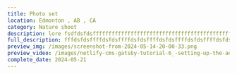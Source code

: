 ```yaml
---
title: Photo set
location: Edmonton , AB , CA
category: Nature shoot
description: lore fsdfdsfdsffffffffffffffffffffffffffffffffffffffffffffff
full_description: fffdsfdsffffdsfdsffffdsfdsffffdsfdsffffdsfdsffffdsfdsffffdsfdsffffdsfdsffffdsfdsffffdsfdsffffdsfdsffffdsfdsffffdsfdsf
preview_img: /images/screenshot-from-2024-05-14-20-00-33.png
preview_video: /images/netlify-cms-gatsby-tutorial-6_-setting-up-the-admin-file.mp4
complete_date: 2024-05-21
---
```

